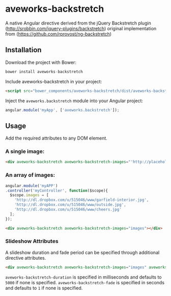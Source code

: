 # aveworks-backstretch

A native Angular directive derived from the jQuery Backstretch plugin (http://srobbin.com/jquery-plugins/backstretch) original implementation from (https://github.com/rprovost/ng-backstretch)

## Installation

Download the project with Bower:

```javascript
bower install aveworks-backstretch
```

Include aveworks-backstretch in your project:

```html
<script src="bower_components/aveworks-backstretch/dist/aveworks-backstretch.min.js"></script>
```

Inject the `aveworks.backstretch` module into your Angular project:

```javascript
angular.module('myApp', ['aveworks.backstretch']);
```


## Usage
Add the required attributes to any DOM element.

### A single image:
```html
<div aveworks-backstretch aveworks-backstretch-images="'http://placehold.it/1600x1600'"></div>
```

### An array of images:
```javascript
angular.module('myAPP')
.controller('myController', function($scope){
  $scope.images = [
    'http://dl.dropbox.com/u/515046/www/garfield-interior.jpg',
    'http://dl.dropbox.com/u/515046/www/outside.jpg',
    'http://dl.dropbox.com/u/515046/www/cheers.jpg'
  ];
});
```

```html
<div aveworks-backstretch aveworks-backstretch-images="images"></div>
```

### Slideshow Attributes
A slideshow duration and fade period can be specified through additional directive attributes.

```html
<div aveworks-backstretch aveworks-backstretch-images="images" aveworks-backstretch-duration="5000" aveworks-backstretch-fade="1"></div>  
```

`aveworks-backstretch-duration` is specified in milliseconds and defaults to `5000` if none is specified.
`aveworks-backstretch-fade` is specified in seconds and defaults to `1` if none is specified.

